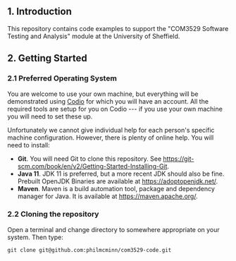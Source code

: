## 1. Introduction
This repository contains code examples to support the "COM3529 Software Testing and Analysis" module at the University of Sheffield.

## 2. Getting Started

### 2.1 Preferred Operating System
You are welcome to use your own machine, but everything will be demonstrated using [Codio](https://www.codio.com/) for which you will have an account. All the required tools are setup for you on Codio --- if you use your own machine you will need to set these up. 

Unfortunately we cannot give individual help for each person's specific machine configuration. However, there is plenty of online help. You will need to install:

* __Git__. You will need Git to clone this repository. See https://git-scm.com/book/en/v2/Getting-Started-Installing-Git.
* __Java 11__. JDK 11 is preferred, but a more recent JDK should also be fine. Prebuilt OpenJDK Binaries are available at https://adoptopenjdk.net/.
* __Maven__. Maven is a build automation tool, package and dependency manager for Java. It is available at https://maven.apache.org/.

### 2.2 Cloning the repository
Open a terminal and change directory to somewhere appropriate on your system. Then type:

``git clone git@github.com:philmcminn/com3529-code.git``

